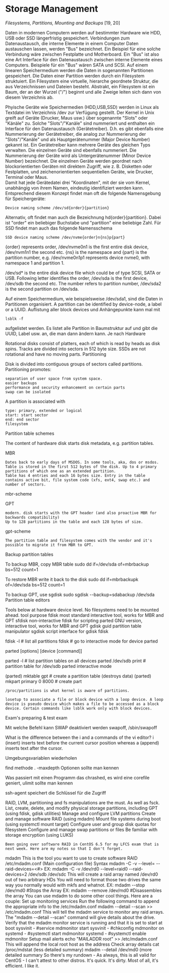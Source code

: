 # Storage Management

_Filesystems, Partitions, Mounting and Backups_ [19, 20]

Daten in modernen Computern werden auf bestimmter Hardware wie HDD, USB oder SSD längerfristig gespeichert. Verbindungen zum Datenaustausch, die interne Elemente in einem Computer Daten austauschen lassen, werden "Bus" bezeichnet. Ein Beispiel für eine solche Verbindung wäre zwischen Festplatte und Motherboard. Ein "Bus" ist also eine Art Interface für den Datenaustausch zwischen interne Elemente eines Computers. Beispiele für ein "Bus" wären SATA und SCSI.
Auf einem linearen Speichermedium werden die Daten in sogenannten Partitionen gespeichert. Die Daten einer Partition werden durch ein Filesystem struktuiert. Ein Filesystem eine virtuelle, hierarche geordnete Struktur, die aus Verzeichnissen und Dateien besteht. Abstrakt, ein Filesystem ist ein Baum, der an der Wurzel ("/") beginnt und alle Zweige leiten sich dann von diesem Verzeichnis ab.  


Phyische Geräte wie Speichermedien (HDD,USB,SSD) werden in Linux als Textdatei im Verzeichnis /dev zur Verfügung gestellt. 
Der Kernel in Unix greift auf Geräte (Drucker, Maus usw.) über sogenannte "Slots" oder "Känäle" zu. Solche "Slots"/"Kanäle" sind nummeriert und enthalten ein Interface für den Datenaustausch (Gerätetreiber). D.h. es gibt ebenfalls eine Nummerierung der Gerätetreiber, die analog zur Nummerierung der "Slots"/"Kanäle" und als Hauptgerätenummer (Major Device Number) gekannt ist. Ein Gerätetreiber kann mehrere Geräte des gleichen Typs verwalten. Die einzelnen Geräte sind ebenfalls nummeriert. Die Nummerierung der Geräte wird als Untergerätenummer (Minor Device Number) bezeichnet. Die einzelnen Geräte werden geordnet nach blockorientierten Geräten mit direktem Zugriff, wie z. B. Disketten oder Festplatten, und zeichenorientierten sequentiellen Geräte, wie Drucker, Terminal oder Maus.   
Damit hat jede Gerätedatei drei "Koordinaten", mit der sie vom Kernel, unabhängig von ihrem Namen, eindeutig identifiziert werden kann.
Entsprechend diesem Konzept findet man oft die folgende Namensgebung für Speichergeräte: 

    Device naming scheme /dev/sd{order}{partition}

Alternativ, oft findet man auch die Bezeichnung hd{order}{partition}. Dabei ist "order" ein beliebiger Buchstabe und "partition" eine beliebige Zahl. Für SSD findet man auch das folgende Namensschema

    SSD device naming scheme /dev/nvme{order}n{ns}p{part}
    
{order} represents order, /dev/nvme0n1 is the first entire disk device, /dev/nvm1n1 the second etc. {ns} is the namespace and {part} is the partition number, e.g. /dev/nvme0n1p1 represents device nvme0, with namespace 1 and partition 1.

/dev/sd\* is the entire disk device file which could be of type SCSI, SATA or USB. Following letter identifies the order, /dev/sda is the first device, /dev/sdb the second etc. The number refers to partition number, /dev/sda2 is the second partition on /dev/sda.

Auf einem Speichermedium, wie beispielsweise /dev/sda1, sind die Daten in Partitionen organisiert. A partition can be identified by device-node, a label or a UUID.
Auflistung aller block devices und Anhängepunkte kann mal mit 

    lsblk -f
    
aufgelistet werden. Es listet alle Partition in Baumstruktur auf und gibt die UUID, Label usw. an, die man dann ändern kann. 
Je nach Hardware

Rotational disks consist of platters, each of which is read by heads as disk spins. Tracks are divided into sectors in 512 byte size. SSDs are not rotational and have no moving parts.
Partitioning

Disk is divided into contiguous groups of sectors called partitions. Partitioning promotes:

    separation of user space from system space.
    easier backups
    performance and security enhancement on certain parts
    swap can be isolated

A partition is associated with

    type: primary, extended or logical
    start: start sector
    end: end sector
    filesystem

Partition table schemes

The content of hardware disk starts disk metadata, e.g. partition tables.

MBR

    Dates back to early days of MSDOS. In some tools, aka, dos or msdos. Table is stored in the first 512 bytes of the disk. Up to 4 primary partitions of which one as an extended partition.
    Table has 4 entries and each 16 bytes size. Entry in the table contains active bit, file system code (xfs, ext4, swap etc.) and number of sectors.

mbr-scheme

GPT

    modern. disk starts with the GPT header (and also proactive MBR for backwards compatibility)
    Up to 128 partitions in the table and each 128 bytes of size.

gpt-scheme

    The partition table and filesystem comes with the vendor and it's possible to migrate it from MBR to GPT.

Backup partition tables

To backup MBR, copy MBR table sudo dd if=/dev/sda of=mbrbackup bs=512 count=1

To restore MBR write it back to the disk sudo dd if=mbrbackupk of=/dev/sda bs=512 count=1

To backup GPT, use sgdisk sudo sgdisk --backup=sdabackup /dev/sda
Partition table editors

Tools below at hardware device level. No filesystems need to be mounted ahead.
tool 	purpose
fdisk 	most standard interactive tool, works for MBR and GPT
sfdisk 	non-interactive fdisk for scripting
parted 	GNU version, interactive tool, works for MBR and GPT
gdisk 	guid partition table manipulator
sgdisk 	script interface for gdisk
fdisk

fdisk -l # list all partitions fdisk <device> # go to interactive mode for device
parted

parted [options] [device [command]]

parted -l # list partition tables on all devices parted /dev/sdb print # partition table for /dev/sdb
parted interactive mode

(parted) mktable gpt # create a partition table (destroys data) (parted) mkpart primary 0 8000 # create part

    /proc/partitions is what kernel is aware of partitions.

    losetup to associate a file or block device with a loop device. A loop device is pseudo device which makes a file to be accessed as a block device. Certain commands like lsblk work only with block devices.





Exam's preparing &amp; test exam

Mit welche Befehl kann SWAP deaktiviert werden
swapoff, /sbin/swapoff

What is the difference between the i and a commands of the vi editor?
 i (insert) inserts text before the current cursor position whereas a (append) inserts text after the cursor.
 
 Umgebungsvariablen wiederholen
 
 find methode . -maxdepth Optionen sollte man kennen
 
 Was passiert mit einen Programm das chrashed, es wird eine corefile geniert,
 ulimit sollte man kennen
 
 ssh-agent speichert die Schlüssel für die Zugriff

RAID, LVM, partitioning and fs manipulations are the must. As well as fsck.
    List, create, delete, and modify physical storage partitions, including GPT (using fdisk, gdisk utilities)
    Manage and configure LVM partitions
    Create and manage software RAID (using mdadm)
    Mount file systems during boot (using systemctl mount target)
    Configure user and group disk quotas for filesystem
    Configure and manage swap partitions or files
    Be familiar with storage encryption (using LUKS)
    
    Been going over software RAID in CentOS 6.5 for my LFCS exam that is next week. Here are my notes so that I don't forget. 

mdadm 
This is the tool you want to use to create software RAID
/etc/mdadm.conf (Main configuration file)
Syntax
mdadm -C -v <device name> --level=<raid level> --raid-devices=<#> <dev files>
EX: mdadm -C -v /dev/rd0 --level=raid0 --raid-devices=2 /dev/sdb /dev/sdc
This will create a raid array named /dev/rd0 out of two arbitrary HDs
You will need to format those two drives the same way you normally would with mkfs and whatnot. 
EX: mdadm --stop /dev/md0        #Stops the Array
EX: mdadm --remove /dev/md0  #Disassembles the array
You can use mdadm to do some other cool things. Here are a couple:
Set up monitoring services
Run the following command to append the appropriate info to the /etc/mdadm.conf 
mdadm --detail --scan >> /etc/mdadm.conf
This will tell the mdadm service to monitor any raid arrays.
The "mdadm --detail --scan" command will give details about the drive.
Verify that the mdadm monitor service is running and that it is set to start at boot
sysvinit - #service mdmonitor start
sysvinit - #chkconfig mdmonitor on
systemd - #systemctl start mdmonitor
systemd - #systemctl enable mdmonitor
Setup mail alerts
echo "MAILADDR root" >> /etc/mdadm.conf
This will append the local root host as the address
Check array details
cat /proc/mdstat (less detailed summary)
mdadm --detail /dev/md0 (more detailed summary
So there's my rundown - As always, this is all valid for CentOS - I can't attest to other distros. It's quick. It's dirty. Most of all, it's efficient. I like it. 
